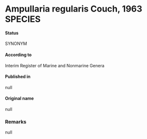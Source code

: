 # Ampullaria regularis Couch, 1963 SPECIES

#### Status
SYNONYM

#### According to
Interim Register of Marine and Nonmarine Genera

#### Published in
null

#### Original name
null

### Remarks
null